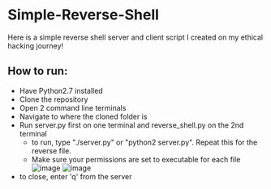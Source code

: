 # Simple-Reverse-Shell
Here is a simple reverse shell server and client script I created on my ethical hacking journey!

## How to run:
* Have Python2.7 installed
* Clone the repository
* Open 2 command line terminals
* Navigate to where the cloned folder is
* Run server.py first on one terminal and reverse_shell.py on the 2nd terminal
  - to run, type "./server.py" or "python2 server.py". Repeat this for the reverse file.
  - Make sure your permissions are set to executable for each file
![image](https://github.com/TobiStacks/Simple-Reverse-Shell/assets/73621623/a79db35e-1c8d-4f4e-bb61-37788a6fc805)
![image](https://github.com/TobiStacks/Simple-Reverse-Shell/assets/73621623/1152d970-131e-4e80-9b40-f2ff1707b0bc)
* to close, enter 'q' from the server
